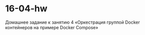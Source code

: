 # 16-04-hw
Домашнее задание к занятию 4 «Оркестрация группой Docker контейнеров на примере Docker Compose»
